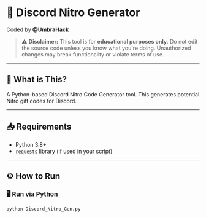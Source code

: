 # 🚀 Discord Nitro Generator
Coded by **@UmbraHack**

> ⚠️ **Disclaimer:** This tool is for **educational purposes only**. Do not edit the source code unless you know what you're doing. Unauthorized changes may break functionality or violate terms of use.

---

## 📂 What is This?
A Python-based Discord Nitro Code Generator tool. This generates potential Nitro gift codes for Discord.

---

## 📥 Requirements

- Python 3.8+
- `requests` library (if used in your script)


---

## ⚙️ How to Run

### 🖥️ Run via Python
```Terminal ( CMD ) ou can use powershell
python Discord_Nitro_Gen.py
